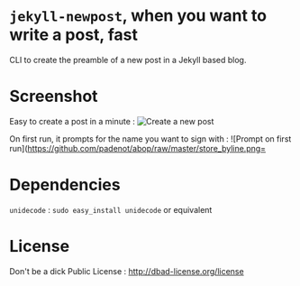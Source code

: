 # `jekyll-newpost`, when you want to write a post, fast

CLI to create the preamble of a new post in a Jekyll based blog.

# Screenshot

Easy to create a post in a minute :
![Create a new post](https://github.com/padenot/abop/raw/master/newpost.png)

On first run, it prompts for the name you want to sign with :
![Prompt on first run](https://github.com/padenot/abop/raw/master/store_byline.png=

# Dependencies

`unidecode` : `sudo easy_install unidecode` or equivalent

# License

Don't be a dick Public License :
<http://dbad-license.org/license>
